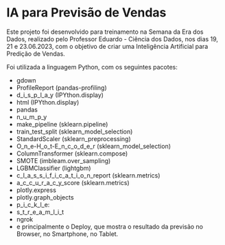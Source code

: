 # IA para Previsão de Vendas

Este projeto foi desenvolvido para treinamento na Semana da Era dos Dados, realizado pelo Professor Eduardo - Ciência dos Dados, nos dias 19, 21 e 23.06.2023, com o objetivo de criar uma Inteligência Artificial para Predição de Vendas.

Foi utilizada a linguagem Python, com os seguintes pacotes:
- gdown
- ProfileReport (pandas-profiling)
- d_i_s_p_l_a_y (IPYthon.display)
- html (IPYthon.display)
- pandas
- n_u_m_p_y
- make_pipeline (sklearn.pipeline)
- train_test_split (sklearn_model_selection)
- StandardScaler (sklearn_preprocessing)
- O_n_e-H_o_t-E_n_c_o_d_e_r (sklearn_model_selection)
- ColumnTransformer (sklearn.compose)
- SMOTE (imbleam.over_sampling)
- LGBMClassifier (lightgbm)
- c_l_a_s_s_i_f_i_c_a_t_i_o_n_report (sklearn.metrics)
- a_c_c_u_r_a_c_y_score (sklearn.metrics)
- plotly.express
- plotly.graph_objects
- p_i_c_k_l_e:
- s_t_r_e_a_m_l_i_t
- ngrok
- e principalmente o Deploy, que mostra o resultado da previsão no Browser, no Smartphone, no Tablet.
